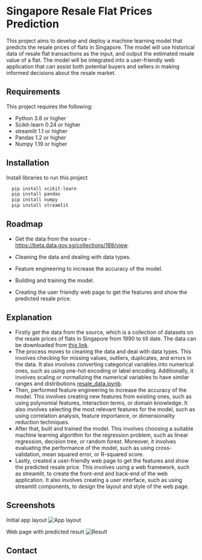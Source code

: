 
# Singapore Resale Flat Prices Prediction

This project aims to develop and deploy a machine learning model that predicts the resale prices of flats in Singapore. The model will use historical data of resale flat transactions as the input, and output the estimated resale value of a flat. The model will be integrated into a user-friendly web application that can assist both potential buyers and sellers in making informed decisions about the resale market.


## Requirements
This project requires the following:

- Python 3.8 or higher
- Scikit-learn 0.24 or higher
- streamlit 1.1 or higher
- Pandas 1.2 or higher
- Numpy 1.19 or higher
## Installation

Install libraries to run this project

```bash
  pip install scikit-learn
  pip install pandas
  pip install numpy
  pip install streamlit
```
    
## Roadmap

- Get the data from the source - https://beta.data.gov.sg/collections/189/view.

- Cleaning the data and dealing with data types.

- Feature engineering to increase the accuracy of the model.
- Building and training the model.
- Creating the user friendly web page to get the features and show the predicted resale price.


## Explanation

- Firstly get the data from the source, which is a collection of datasets on the resale prices of flats in Singapore from 1990 to till date. The data can be downloaded from [this link](https://www.analyticsvidhya.com/blog/2021/04/steps-to-complete-a-machine-learning-project/).
- The process moves to cleaning the data and deal with data types. This involves checking for missing values, outliers, duplicates, and errors in the data. It also involves converting categorical variables into numerical ones, such as using one-hot encoding or label encoding. Additionally, it involves scaling or normalizing the numerical variables to have similar ranges and distributions [resale_data.ipynb](https://github.com/HemachandarAravamuthan/Singapore_Flat_ResalePrices_Predicting/blob/main/resale_data.ipynb).
- Then, performed feature engineering to increase the accuracy of the model. This involves creating new features from existing ones, such as using polynomial features, interaction terms, or domain knowledge. It also involves selecting the most relevant features for the model, such as using correlation analysis, feature importance, or dimensionality reduction techniques.
- After that, built and trained the model. This involves choosing a suitable machine learning algorithm for the regression problem, such as linear regression, decision tree, or random forest. Moreover, it involves evaluating the performance of the model, such as using cross-validation, mean squared error, or R-squared score.
- Lastly, created a user-friendly web page to get the features and show the predicted resale price. This involves using a web framework, such as streamlit, to create the front-end and back-end of the web application. It also involves creating a user interface, such as using streamlit components, to design the layout and style of the web page.

## Screenshots

Initial app layout
![App layout](https://github.com/HemachandarAravamuthan/Singapore_Flat_ResalePrices_Predicting/assets/141393571/6207dda9-5d77-4d1d-9f40-e77f70ed2192)



Web page with predicted result
![Result](https://github.com/HemachandarAravamuthan/Singapore_Flat_ResalePrices_Predicting/assets/141393571/6e802c92-610e-4218-801e-b95660a712ae)
## Contact
